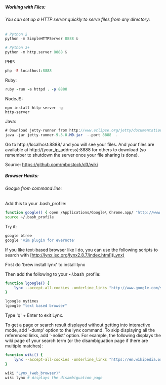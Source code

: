 ##### Working with Files:

###### You can set up a HTTP server quickly to serve files from any directory: 

```python 
# Python 2
python -m SimpleHTTPServer 8888 &

# Python 3+
python -m http.server 8888 &
```

PHP: 

```php
php -S localhost:8888
```
Ruby:
 
```ruby
ruby -run -e httpd . -p 8888
```

NodeJS: 

```node
npm install http-server -g
http-server
```

Java: 

```java
# Download jetty-runner from http://www.eclipse.org/jetty/documentation/current/runner.html
java -jar jetty-runner-9.3.0.M0.jar  --port 8888  .
```
Go to http://localhost:8888/ and you will see your files. And your files are available at http://{your_ip_address}:8888 for others to download (so remember to shutdown the server once your file sharing is done).

Source: https://github.com/mbostock/d3/wiki



##### Browser Hacks: 

###### Google from command line: 

Add this to your .bash_profile:  

```bash
function google() { open /Applications/Google\ Chrome.app/ "http://www.google.com/search?q= ${*}"; }
source ~/.bash_profile
```
Try it: 

```bash
google btree
google 'vim plugin for evernote'
```

If you like text-based browser like I do, you can use the following scripts to search with [http://lynx.isc.org/lynx2.8.7/index.html](Lynx) 

First do 'brew install lynx' to install lynx 

Then add the following to your ~/.bash_profile: 

```bash
function lgoogle() {
    lynx --accept-all-cookies -underline_links "http://www.google.com/search?q=${*}"
}
```

```bash
lgoogle nytimes
lgoogle "text based browser"
```

Type 'q' + Enter to exit Lynx.


To get a page or search result displayed without getting into interactive mode, add '-dump' option to the lynx command. To skip displaying all the referenced links, add '-nolist' option. 
For example, the following displays the wiki page of your search term (or the disambiguation page if there are multiple matches): 

```bash
function wiki() {
    lynx --accept-all-cookies -underline_links "https://en.wikipedia.org/wiki/Special:Search/${*}" -nolist -dump
}
```

```bash
wiki "Lynx_(web_browser)"
wiki lynx # displays the disambiguation page
```
